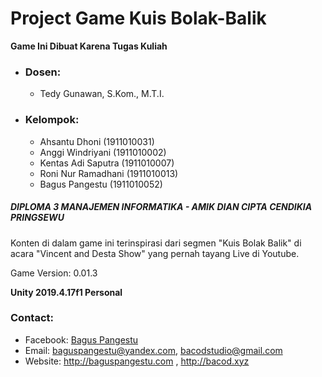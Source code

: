 # Project Game Kuis Bolak-Balik

**Game Ini Dibuat Karena Tugas Kuliah**

- ### Dosen:

  - Tedy Gunawan, S.Kom., M.T.I.

- ### Kelompok:
  - Ahsantu Dhoni (1911010031)
  - Anggi Windriyani (1911010002)
  - Kentas Adi Saputra (1911010007)
  - Roni Nur Ramadhani (1911010013)
  - Bagus Pangestu (1911010052)

##### DIPLOMA 3 MANAJEMEN INFORMATIKA - AMIK DIAN CIPTA CENDIKIA PRINGSEWU

Konten di dalam game ini terinspirasi dari segmen "Kuis Bolak Balik" di acara "Vincent and Desta Show" yang pernah tayang Live di Youtube.

Game Version: 0.01.3

**Unity 2019.4.17f1 Personal**

### Contact:

- Facebook: [Bagus Pangestu](https://fb.com/baguspangestucom)
- Email: baguspangestu@yandex.com, bacodstudio@gmail.com
- Website: http://baguspangestu.com , http://bacod.xyz
